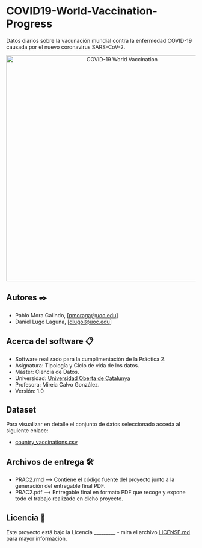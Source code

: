 # COVID19-World-Vaccination-Progress
Datos diarios sobre la vacunación mundial contra la enfermedad COVID-19 causada por el nuevo coronavirus SARS-CoV-2.

<p align="center">
  <img width="600" src="https://image.freepik.com/vector-gratis/fondo-vacuna-coronavirus-realista-jeringa-mano_52683-55650.jpg" alt="COVID-19 World Vaccination">
</p>

## Autores ✒️
* Pablo Mora Galindo, [pmoraga@uoc.edu]
* Daniel Lugo Laguna, [dlugol@uoc.edu]

## Acerca del software 📋
* Software realizado para la cumplimentación de la Práctica 2.
* Asignatura: Tipología y Ciclo de vida de los datos.
* Máster: Ciencia de Datos.
* Universidad: [Universidad Oberta de Catalunya](#https://www.uoc.edu/portal/ca/index.html)
* Profesora: Mireia Calvo González.
* Versión: 1.0

## Dataset 
Para visualizar en detalle el conjunto de datos seleccionado acceda al siguiente enlace:
* [country_vaccinations.csv](#https://github.com/pabmorgal1/COVID19-World-Vaccination-Progress/data/country_vaccinations.csv)

## Archivos de entrega 🛠️
* PRAC2.rmd --> Contiene el código fuente del proyecto junto a la generación del entregable final PDF.
* PRAC2.pdf --> Entregable final en formato PDF que recoge y expone todo el trabajo realizado en dicho proyecto.

## Licencia 📄
Este proyecto está bajo la Licencia _________ - mira el archivo [LICENSE.md](LICENSE.md) para mayor información.
